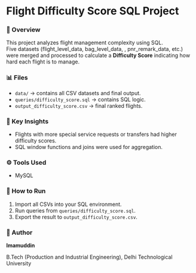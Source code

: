 # Flight Difficulty Score SQL Project

### 📘 Overview
This project analyzes flight management complexity using SQL.  
Five datasets (flight_level_data, bag_level_data, , pnr_remark_data, etc.) were merged and processed to calculate a **Difficulty Score** indicating how hard each flight is to manage.

### 📊 Files
- `data/` → contains all CSV datasets and final output.
- `queries/difficulty_score.sql` → contains SQL logic.
- `output_difficulty_score.csv` → final ranked flights.

### 🧠 Key Insights
- Flights with more special service requests or transfers had higher difficulty scores.
- SQL window functions and joins were used for aggregation.

### ⚙️ Tools Used
- MySQL 

### 🧩 How to Run
1. Import all CSVs into your SQL environment.
2. Run queries from `queries/difficulty_score.sql`.
3. Export the result to `output_difficulty_score.csv`.

### 🧾 Author
**Imamuddin**

B.Tech (Production and Industrial Engineering), Delhi Technological University
